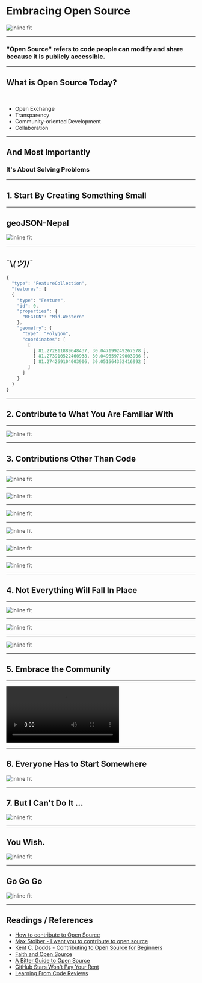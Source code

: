 # Embracing Open Source

![inline fit](images/open-source.png)

---

### "Open Source" refers to code people can modify and share because it is publicly accessible.

---

## What is Open Source Today?

<br>

* Open Exchange
* Transparency
* Community-oriented Development
* Collaboration

---

## And Most Importantly

### It's About Solving Problems

---

## 1. Start By Creating Something Small

---

## geoJSON-Nepal

![inline fit](images/geojson-nepal.png)

---

## ¯\\_(ツ)_/¯

```javascript
{
  "type": "FeatureCollection",
  "features": [
  {
    "type": "Feature",
    "id": 0,
    "properties": {
      "REGION": "Mid-Western"
    },
    "geometry": {
      "type": "Polygon",
      "coordinates": [
        [
          [ 81.272811889648437, 30.047199249267578 ],
          [ 81.273910522460938, 30.049659729003906 ],
          [ 81.274269104003906, 30.051664352416992 ]
        ]
      ]
    }
  }
}
```

---

## 2. Contribute to What You Are Familiar With

---

![inline fit](images/first-contribution.png)

---

## 3. Contributions Other Than Code

---

![inline fit](images/tech-companies-in-nepal.png)

---

![inline fit](images/space-shuttle-style-comment.png)

---

![inline fit](images/nepcal-bs-date-issue.png)

---

![inline fit](images/es6-starter-questions.png)

---

![inline fit](images/alacritty-docs.png)

---

![inline fit](images/gist.png)

---

## 4. Not Everything Will Fall In Place

---

![inline fit](images/invalid-contribution.png)

---

![inline fit](images/never-gets-merged.png)

---

![inline fit](images/issue-disagreement.png)

---

## 5. Embrace the Community

---

![inline fit](videos/pr-discussion.mov)

---

## 6. Everyone Has to Start Somewhere

![inline fit](images/github-first.png)

---

## 7. But I Can't Do It ...

![inline fit](images/you-wish.jpg)

---

## You Wish.

![inline fit](images/you-wish.gif)

---

## Go Go Go

![inline fit](images/github-last.png)

---

## Readings / References

* [How to contribute to Open Source](https://opensource.guide/how-to-contribute/)
* [Max Stoiber - I want you to contribute to open source](https://www.youtube.com/watch?v=hwdeUG_gySI)
* [Kent C. Dodds - Contributing to Open Source for Beginners](https://www.youtube.com/watch?v=k6KcaMffxac)
* [Faith and Open Source](https://hopeinsource.com/faith/)
* [A Bitter Guide to Open Source](https://medium.com/codezillas/a-bitter-guide-to-open-source-a8e3b6a3c1c4)
* [GitHub Stars Won't Pay Your Rent](https://medium.com/@kitze/github-stars-wont-pay-your-rent-8b348e12baed)
* [Learning From Code Reviews](https://soundcloud.com/do-not-merge/learning-from-code-reviews)

<!--

## Presentation Links

1. https://github.com/mesaugat/geoJSON-Nepal
2. https://github.com/bhu1st/nepal_in_php_arrays/pull/1/files
3. https://github.com/mesaugat/tech-companies-in-nepal/pull/14
4. https://github.com/kubernetes/kubernetes/pull/72636
5. https://github.com/srishanbhattarai/nepcal/issues/23
6. https://github.com/mesaugat/express-api-es6-starter/issues?q=is%3Aissue+is%3Aclosed+label%3Aquestion
7. https://github.com/jwilm/alacritty/pull/1117/files
8. https://gist.github.com/mesaugat/6c044f665a77e5756f9b9c6d1fb90889
9. https://github.com/prettymuchbryce/http-status-codes/pull/14/files
10. https://github.com/hashicorp/docker-vault/pull/123/files
11. https://github.com/mesaugat/chai-exclude/issues/9
12. https://github.com/microsoft/tslint-microsoft-contrib/pull/623

-->
